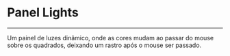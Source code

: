 # Panel Lights
<hr>

Um painel de luzes dinâmico, onde as cores mudam ao passar do mouse sobre os quadrados, deixando um rastro após o mouse ser passado.
